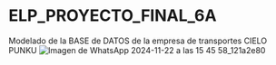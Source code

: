 # ELP_PROYECTO_FINAL_6A
Modelado de la BASE de DATOS de la empresa de transportes CIELO PUNKU
![Imagen de WhatsApp 2024-11-22 a las 15 45 58_121a2e80](https://github.com/user-attachments/assets/1a96d6b0-95ff-4741-a5bf-18849f871fe9)
